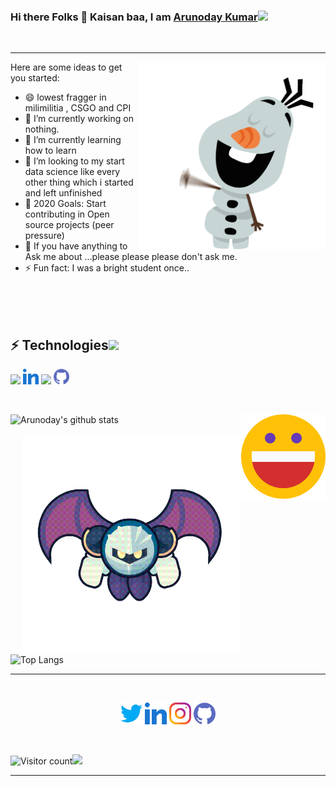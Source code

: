 ### Hi there Folks 👋 Kaisan baa, I am [Arunoday Kumar](https://nirala69.github.io/sample/)<img src="https://media2.giphy.com/media/KB8MHRUq55wjXVwWyl/source.gif" width="50">
<br/>
<hr>

<img src="hii.gif" width="300" align='right'>

Here are some ideas to get you started:
- 😄 lowest fragger in milimilitia , CSGO and CPI
- 🔭 I’m currently working on nothing.
- 🌱 I’m currently learning how to learn
- 👯 I’m looking to my start data science like every other thing which i started and left unfinished 
- 🥅 2020 Goals: Start contributing in Open source projects (peer pressure)
- 💬 If you have anything to Ask me about ...please please please don't ask me.
- ⚡ Fun fact: I was a bright student once..

<br/>
<br/>


<br/>

## ⚡ Technologies<img src="https://cdn-5e74a325f911c80ca0fe3f0d.closte.com/wp-content/uploads/2020/04/digital-marketing-london-4-1.gif" width="50">

<p align="left">
    <a href="" alt="Twitter"><img width="25px" src="https://www.flaticon.com/svg/static/icons/svg/732/732212.svg"></a>
    <a href="" alt="Linkedin"><img width="25px" src="linkedin.png"></a>
    <a href="" alt="Instagram"><img width="25px" src="https://www.vhv.rs/dpng/d/590-5903330_reactjs-logo-react-js-transparent-icon-hd-png.png"></a>
    <a href="" alt="GitHub"><img width="25px" src="https://github.com/nirala69/nirala69/blob/master/github.png"></a>
   
  </p>
  <br/>


<a href="" alt="Happy" ><img width="135px" align="right" src="https://github.com/nirala69/nirala69/blob/master/happy.png"></a>

![Arunoday's github stats](https://github-readme-stats.vercel.app/api?username=nirala69&show_icons=true&theme=radical)
<br/>
<br/>
<img src="bat.gif" width="350" align='right'>
![Top Langs](https://github-readme-stats.vercel.app/api/top-langs/?username=nirala69)
<br>
<hr>
<br>
<p align="center">
    <a href="" alt="Twitter"><img width="35px" src="twitter.png"></a>
    <a href="" alt="Linkedin"><img width="35px" src="linkedin.png"></a>
    <a href="" alt="Instagram"><img width="35px" src="https://github.com/nirala69/nirala69/blob/master/instagram.png?raw=true"></a>
    <a href="" alt="GitHub"><img width="35px" src="https://github.com/nirala69/nirala69/blob/master/github.png"></a>
</p>
  
<br/>

![Visitor count](https://visitor-badge.laobi.icu/badge?page_id=nirala69.nirala69)<img src="https://media.giphy.com/media/dxn6fRlTIShoeBr69N/giphy.gif" width="30">

<hr>


